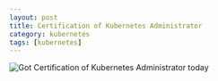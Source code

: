 ```yaml
---
layout: post
title: Certification of Kubernetes Administrator 
category: kubernetes
tags: [kubernetes]
---
```


![Got Certification of Kubernetes Administrator today](https://jasmineottawa.github.io/RainDropInTheOcean/public/img/cka.PNG )









